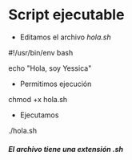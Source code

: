 # Script ejecutable

+ Editamos el archivo _hola.sh_

 #!/usr/bin/env bash
 
echo "Hola, soy Yessica"

+ Permitimos ejecución

chmod  +x  hola.sh

+ Ejecutamos

./hola.sh

##### El archivo tiene una extensión _.sh_
